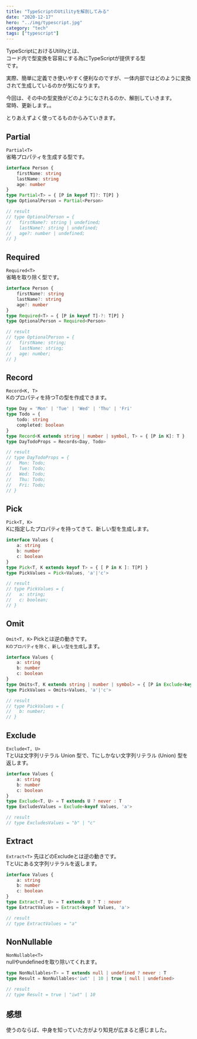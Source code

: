 ```yaml
---
title: "TypeScriptのUtilityを解剖してみる"
date: "2020-12-17"
hero: "../img/typescript.jpg"
category: "tech"
tags: ["typescript"]
---
```

TypeScriptにおけるUtilityとは、  
コード内で型変換を容易にする為にTypeScriptが提供する型  
です。

実際、簡単に定義でき使いやすく便利なのですが、一体内部ではどのように変換されて生成しているのかが気になります。

今回は、その中の型変換がどのようになされるのか、解剖していきます。  
常時、更新します。。

とりあえずよく使ってるものからみていきます。

## Partial
`Partial<T>`  
省略プロパティを生成する型です。
```typescript
interface Person {
    firstName: string
    lastName: string
    age: number
}
type Partial<T> = { [P in keyof T]?: T[P] }
type OptionalPerson = Partial<Person>

// result
// type OptionalPerson = {
//   firstName?: string | undefined;
//   lastName?: string | undefined;
//   age?: number | undefined;
// }
```
## Required
`Required<T>`  
省略を取り除く型です。
```typescript
interface Person {
    firstName?: string
    lastName?: string
    age?: number
}
type Required<T> = { [P in keyof T]-?: T[P] }
type OptionalPerson = Required<Person>

// result
// type OptionalPerson = {
//   firstName: string;
//   lastName: string;
//   age: number;
// }
```
## Record
`Record<K, T>`  
Kのプロパティを持つTの型を作成できます。
```typescript
type Day = 'Mon' | 'Tue' | 'Wed' | 'Thu' | 'Fri'
type Todo = {
    todo: string
    completed: boolean
}
type Record<K extends string | number | symbol, T> = { [P in K]: T }
type DayTodoProps = Records<Day, Todo>

// result
// type DayTodoProps = {
//   Mon: Todo;
//   Tue: Todo;
//   Wed: Todo;
//   Thu: Todo;
//   Fri: Todo;
// }
```
## Pick
`Pick<T, K>`  
Kに指定したプロパティを持ってきて、新しい型を生成します。
```typescript
interface Values {
    a: string
    b: number
    c: boolean
}
type Pick<T, K extends keyof T> = { [ P in K ]: T[P] }
type PickValues = Pick<Values, 'a'|'c'>

// result
// type PickValues = {
//   a: string;
//   c: boolean;
// }
```
## Omit
`Omit<T, K>`
Pickとは逆の動きです。  
`Kのプロパティを除く、新しい型を生成`します。
```typescript
interface Values {
    a: string
    b: number
    c: boolean
}
type Omits<T, K extends string | number | symbol> = { [P in Exclude<keyof T, K>]: T[P]; }
type PickValues = Omits<Values, 'a'|'c'>

// result
// type PickValues = {
//   b: number;
// }
```
## Exclude
`Exclude<T, U>`  
TとUは文字列リテラル Union 型で、Tにしかない文字列リテラル (Union) 型を返します。
```typescript
interface Values {
    a: string
    b: number
    c: boolean
}
type Exclude<T, U> = T extends U ? never : T
type ExcludesValues = Exclude<keyof Values, 'a'> 

// result
// type ExcludesValues = "b" | "c"
```
## Extract
`Extract<T>`
先ほどのExcludeとは逆の動きです。  
TとUにある文字列リテラルを返します。
```typescript
interface Values {
    a: string
    b: number
    c: boolean
}
type Extract<T, U> = T extends U ? T : never
type ExtractValues = Extract<keyof Values, 'a'> 

// result
// type ExtractValues = "a"
```
## NonNullable
`NonNullable<T>`  
nullやundefinedを取り除いてくれます。
```typescript
type NonNullables<T> = T extends null | undefined ? never : T
type Result = NonNullables<'iwt' | 10 | true | null | undefined>

// result
// type Result = true | "iwt" | 10
```

## 感想
使うのならば、中身を知っていた方がより知見が広まると感じました。
